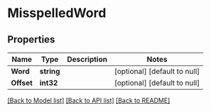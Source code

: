 # MisspelledWord

## Properties
Name | Type | Description | Notes
------------ | ------------- | ------------- | -------------
**Word** | **string** |  | [optional] [default to null]
**Offset** | **int32** |  | [optional] [default to null]

[[Back to Model list]](../README.md#documentation-for-models) [[Back to API list]](../README.md#documentation-for-api-endpoints) [[Back to README]](../README.md)


